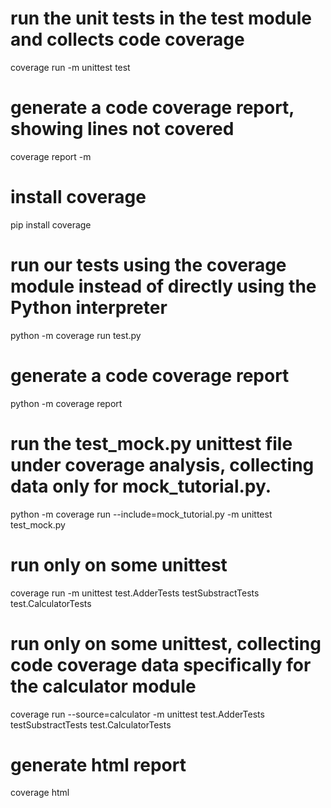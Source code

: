# run the unit tests in the test module and collects code coverage
coverage run -m unittest test

# generate a code coverage report, showing lines not covered
coverage report -m

# install coverage
pip install coverage

# run our tests using the coverage module instead of directly using the Python interpreter
python -m coverage run test.py

# generate a code coverage report
python -m coverage report


# run the test_mock.py unittest file under coverage analysis, collecting data only for mock_tutorial.py.
python -m coverage run --include=mock_tutorial.py -m unittest test_mock.py

# run only on some unittest
coverage run -m unittest test.AdderTests testSubstractTests test.CalculatorTests

# run only on some unittest, collecting code coverage data specifically for the calculator module
coverage run --source=calculator -m unittest test.AdderTests testSubstractTests test.CalculatorTests

# generate html report
coverage html